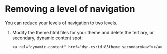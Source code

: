 # Removing a level of navigation

You can reduce your levels of navigation to two levels.

1.  Modify the theme.html files for your theme and delete the tertiary, or secondary, dynamic content spot:

    ```
    <a rel="dynamic-content" href="dyn-cs:id:85theme_secondaryNav"></a>
    ```




